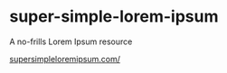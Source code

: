 # super-simple-lorem-ipsum

A no-frills Lorem Ipsum resource

[supersimpleloremipsum.com/](https://supersimpleloremipsum.com)
